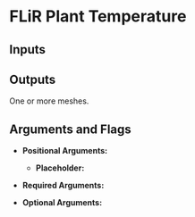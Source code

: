 # FLiR Plant Temperature



## Inputs



## Outputs

One or more meshes.

## Arguments and Flags
* **Positional Arguments:**
    * **Placeholder:**
* **Required Arguments:**

* **Optional Arguments:**
